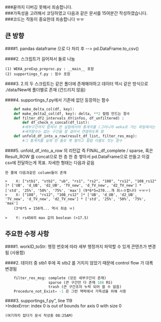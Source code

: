 ﻿###끝까지 디버깅 못해서 죄송합니다.   
###가독성을 고려해서 코딩하였고 다음과 같은 문서를 15여분간 작성하였습니다.   
###코드는 작동이 중요한데 죄송합니다 ㅠㅠ


큰 방향
--------------------------------   

####1. pandas dataframe 으로 다 처리 후 --> pd.DataFrame.to_csv()    
    
####2. 스크립트가 길어져서 둘로 나눔    

    (1) WEKA_preExp_preproc.py : __main__ 포함    
    (2) supportings_f.py : 함수 포함    

####3. 2.의 두 스크립트는 같은 폴더에 존재해야하고 데이터 역시 같은 방식으로 ./data/New에 폴더별로 존재 (건드리지 않음)   

####4. supportings_f.py에서 기존에 없던 등장하는 함수   

```python
    def make_delta_col(df, key):
    def make_delta2_col(df, key): delta, **2 컬럼 만드는 함수 
    def filter_df2_intervals_XY(infos, df_unfiltered) : 
        def df_check_n_concat(df_list):
        #세부구간까지 합쳐서 한 실험에서의 통계치를 (그러니까 weka로 가는 파일에서는 한 줄에 해당하는) 뽑아내는 함수.
        #새끼함수는 없는 구간을 잘 걸러서 연결하도록 팜 
    def unfold_df_into_a_row(result_df_list, filter_res_msg):
        #그 통계치를 실제 한 줄로 쭉 펼치고 컬럼 이름도 짓는 함수
```

####5. unfold_df_into_a_row 의 리턴값 즉 FINAL_df_complete / sparse, 혹은 Result_ROW 를 concat으로 한 층 한 층 쌓아서 pd.DataFrame으로 만들고 이걸 csv에 전달하는게 목표. 자세한 형태는 다음과 같음   


    한 줄에 다음과같은 column들이 존재

    >    X: ["stb1", "stb2", "ub", "rs1", "rs2", "108", "rs12", "108_rs12" ]* ['UB', 'd_UB', 'd2_UB', 'TV_new', 'd_TV_new', 'd2_TV_new'] * ['std', '25%', '50%', '75%', 'max'] (9*6*5=270...개 죄ㅗㅇ합니다 ㅜㅠㅜ)    
    >    X: ["108", "rs12", "108_rs12" ]* ['UB', 'd_UB', 'd2_UB', 'TV_new', 'd_TV_new', 'd2_TV_new'] * ['std', '25%', '50%', '75%', 'max']
        (3*6*5 = 150개... 역시 죄송 ㅠ)    

    >    Y: rs456의 max 값의 boolean (>17.5)






주요한 수정 사항
-----------------------------------

####1. workID_toStr: 행정 번호에 따라 세부 행정까지 파악할 수 있게 콘텐츠가 변경됨 (사용함)   

####2. 데이터 중 stb1 후에 꼭 stb2 를 거치지 않았기 때문에 control flow 가 대폭 변경됨
```python   
    filter_res_msg: complete (모든 세부구간이 존재)
                    sparse (큰 구간만 다 존재 108 RS)
                    trash (큰 구간조차 누락 되어 쓸 수 없음)
    Procedure_not_Exist= -1 은 그런 맥락에서 가독성을 위해 사용
```

####3. supportings_f.py", line 119    
    >IndexError: index 0 is out of bounds for axis 0 with size 0    

    (여기까지 잡다가 문서 작성중 08:25AM)



